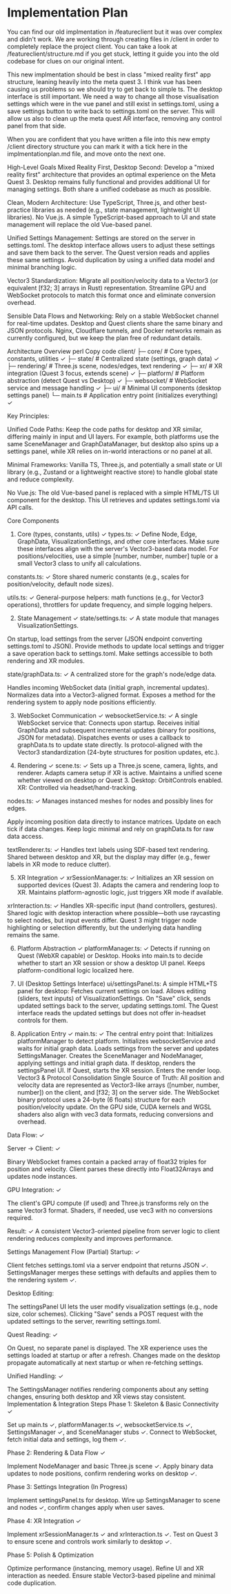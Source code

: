 # Implementation Plan

You can find our old implmentation in /featureclient but it was over complex and didn't work. We are working through creating files in /client in order to completely replace the project client. You can take a look at /featureclient/structure.md if you get stuck, letting it guide you into the old codebase for clues on our original intent. 

This new implmentation should be best in class "mixed reality first" app structure, leaning heavily into the meta quest 3. I think vue has been causing us problems so we should try to get back to simple ts. The desktop interface is still important. We need a way to change all those visualisation settings which were in the vue panel and still exist in settings.toml, using a save settings button to write back to settings.toml on the server. This will allow us also to clean up the meta quest AR interface, removing any control panel from that side. 

When you are confident that you have written a file into this new empty /client directory structure you can mark it with a tick here in the implmentationplan.md file, and move onto the next one.

High-Level Goals
Mixed Reality First, Desktop Second:
Develop a "mixed reality first" architecture that provides an optimal experience on the Meta Quest 3. Desktop remains fully functional and provides additional UI for managing settings. Both share a unified codebase as much as possible.

Clean, Modern Architecture:
Use TypeScript, Three.js, and other best-practice libraries as needed (e.g., state management, lightweight UI libraries). No Vue.js. A simple TypeScript-based approach to UI and state management will replace the old Vue-based panel.

Unified Settings Management:
Settings are stored on the server in settings.toml. The desktop interface allows users to adjust these settings and save them back to the server. The Quest version reads and applies these same settings. Avoid duplication by using a unified data model and minimal branching logic.

Vector3 Standardization:
Migrate all position/velocity data to a Vector3 (or equivalent [f32; 3] arrays in Rust) representation. Streamline GPU and WebSocket protocols to match this format once and eliminate conversion overhead.

Sensible Data Flows and Networking:
Rely on a stable WebSocket channel for real-time updates. Desktop and Quest clients share the same binary and JSON protocols. Nginx, Cloudflare tunnels, and Docker networks remain as currently configured, but we keep the plan free of redundant details.

Architecture Overview
perl
Copy code
client/
  ├─ core/              # Core types, constants, utilities ✓
  ├─ state/             # Centralized state (settings, graph data) ✓
  ├─ rendering/         # Three.js scene, nodes/edges, text rendering ✓
  ├─ xr/                # XR integration (Quest 3 focus, extends scene) ✓
  ├─ platform/          # Platform abstraction (detect Quest vs Desktop) ✓
  ├─ websocket/         # WebSocket service and message handling ✓
  ├─ ui/                # Minimal UI components (desktop settings panel)
  └─ main.ts            # Application entry point (initializes everything) ✓

Key Principles:

Unified Code Paths:
Keep the code paths for desktop and XR similar, differing mainly in input and UI layers. For example, both platforms use the same SceneManager and GraphDataManager, but desktop also spins up a settings panel, while XR relies on in-world interactions or no panel at all.

Minimal Frameworks:
Vanilla TS, Three.js, and potentially a small state or UI library (e.g., Zustand or a lightweight reactive store) to handle global state and reduce complexity.

No Vue.js:
The old Vue-based panel is replaced with a simple HTML/TS UI component for the desktop. This UI retrieves and updates settings.toml via API calls.

Core Components
1. Core (types, constants, utils) ✓
types.ts: ✓
Define Node, Edge, GraphData, VisualizationSettings, and other core interfaces. Make sure these interfaces align with the server's Vector3-based data model.
For positions/velocities, use a simple [number, number, number] tuple or a small Vector3 class to unify all calculations.

constants.ts: ✓
Store shared numeric constants (e.g., scales for position/velocity, default node sizes).

utils.ts: ✓
General-purpose helpers: math functions (e.g., for Vector3 operations), throttlers for update frequency, and simple logging helpers.

2. State Management ✓
state/settings.ts: ✓
A state module that manages VisualizationSettings.

On startup, load settings from the server (JSON endpoint converting settings.toml to JSON).
Provide methods to update local settings and trigger a save operation back to settings.toml.
Make settings accessible to both rendering and XR modules.

state/graphData.ts: ✓
A centralized store for the graph's node/edge data.

Handles incoming WebSocket data (initial graph, incremental updates).
Normalizes data into a Vector3-aligned format.
Exposes a method for the rendering system to apply node positions efficiently.

3. WebSocket Communication ✓
websocketService.ts: ✓
A single WebSocket service that:
Connects upon startup.
Receives initial GraphData and subsequent incremental updates (binary for positions, JSON for metadata).
Dispatches events or uses a callback to graphData.ts to update state directly.
Is protocol-aligned with the Vector3 standardization (24-byte structures for position updates, etc.).

4. Rendering ✓
scene.ts: ✓
Sets up a Three.js scene, camera, lights, and renderer.
Adapts camera setup if XR is active. Maintains a unified scene whether viewed on desktop or Quest 3.
Desktop: OrbitControls enabled.
XR: Controlled via headset/hand-tracking.

nodes.ts: ✓
Manages instanced meshes for nodes and possibly lines for edges.

Apply incoming position data directly to instance matrices.
Update on each tick if data changes.
Keep logic minimal and rely on graphData.ts for raw data access.

textRenderer.ts: ✓
Handles text labels using SDF-based text rendering.
Shared between desktop and XR, but the display may differ (e.g., fewer labels in XR mode to reduce clutter).

5. XR Integration ✓
xrSessionManager.ts: ✓
Initializes an XR session on supported devices (Quest 3).
Adapts the camera and rendering loop to XR.
Maintains platform-agnostic logic, just triggers XR mode if available.

xrInteraction.ts: ✓
Handles XR-specific input (hand controllers, gestures).
Shared logic with desktop interaction where possible—both use raycasting to select nodes, but input events differ.
Quest 3 might trigger node highlighting or selection differently, but the underlying data handling remains the same.

6. Platform Abstraction ✓
platformManager.ts: ✓
Detects if running on Quest (WebXR capable) or Desktop.
Hooks into main.ts to decide whether to start an XR session or show a desktop UI panel.
Keeps platform-conditional logic localized here.

7. UI (Desktop Settings Interface)
ui/settingsPanel.ts:
A simple HTML+TS panel for desktop:
Fetches current settings on load.
Allows editing (sliders, text inputs) of VisualizationSettings.
On "Save" click, sends updated settings back to the server, updating settings.toml.
The Quest interface reads the updated settings but does not offer in-headset controls for them.

8. Application Entry ✓
main.ts: ✓
The central entry point that:
Initializes platformManager to detect platform.
Initializes websocketService and waits for initial graph data.
Loads settings from the server and updates SettingsManager.
Creates the SceneManager and NodeManager, applying settings and initial graph data.
If desktop, renders the settingsPanel UI.
If Quest, starts the XR session.
Enters the render loop.
Vector3 & Protocol Consolidation
Single Source of Truth:
All position and velocity data are represented as Vector3-like arrays ([number, number, number]) on the client, and [f32; 3] on the server side. The WebSocket binary protocol uses a 24-byte (6 floats) structure for each position/velocity update. On the GPU side, CUDA kernels and WGSL shaders also align with vec3 data formats, reducing conversions and overhead.

Data Flow: ✓

Server → Client: ✓

Binary WebSocket frames contain a packed array of float32 triples for position and velocity.
Client parses these directly into Float32Arrays and updates node instances.

GPU Integration: ✓

The client's GPU compute (if used) and Three.js transforms rely on the same Vector3 format.
Shaders, if needed, use vec3<f32> with no conversions required.

Result: ✓
A consistent Vector3-oriented pipeline from server logic to client rendering reduces complexity and improves performance.

Settings Management Flow (Partial)
Startup: ✓

Client fetches settings.toml via a server endpoint that returns JSON ✓.
SettingsManager merges these settings with defaults and applies them to the rendering system ✓.

Desktop Editing:

The settingsPanel UI lets the user modify visualization settings (e.g., node size, color schemes).
Clicking "Save" sends a POST request with the updated settings to the server, rewriting settings.toml.

Quest Reading: ✓

On Quest, no separate panel is displayed. The XR experience uses the settings loaded at startup or after a refresh. Changes made on the desktop propagate automatically at next startup or when re-fetching settings.

Unified Handling: ✓

The SettingsManager notifies rendering components about any setting changes, ensuring both desktop and XR views stay consistent.
Implementation & Integration Steps
Phase 1: Skeleton & Basic Connectivity ✓

Set up main.ts ✓, platformManager.ts ✓, websocketService.ts ✓, SettingsManager ✓, and SceneManager stubs ✓.
Connect to WebSocket, fetch initial data and settings, log them ✓.

Phase 2: Rendering & Data Flow ✓

Implement NodeManager and basic Three.js scene ✓.
Apply binary data updates to node positions, confirm rendering works on desktop ✓.

Phase 3: Settings Integration (In Progress)

Implement settingsPanel.ts for desktop.
Wire up SettingsManager to scene and nodes ✓, confirm changes apply when user saves.

Phase 4: XR Integration ✓

Implement xrSessionManager.ts ✓ and xrInteraction.ts ✓.
Test on Quest 3 to ensure scene and controls work similarly to desktop ✓.

Phase 5: Polish & Optimization

Optimize performance (instancing, memory usage).
Refine UI and XR interaction as needed.
Ensure stable Vector3-based pipeline and minimal code duplication.

